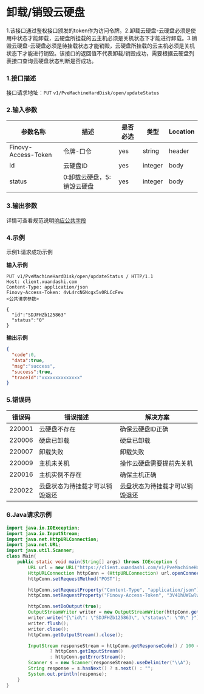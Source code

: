 # 卸载/销毁云硬盘
1.该接口通过鉴权接口颁发的token作为访问令牌。2.卸载云硬盘-云硬盘必须是使用中状态才能卸载，云硬盘所挂载的云主机必须是关机状态下才能进行卸载。3.销毁云硬盘-云硬盘必须是待挂载状态才能销毁，云硬盘所挂载的云主机必须是关机状态下才能进行销毁。该接口的返回值不代表卸载/销毁成功，需要根据云硬盘列表接口查询云硬盘状态判断是否成功。

### 1.接口描述
接口请求地址：`PUT`   `v1/PveMachineHardDisk/open/updateStatus`

### 2.输入参数

| 参数名称              | 描述              | 是否必选 | 类型     | Location |
|-------------------|-----------------|------|--------|----------|
| Finovy-Access-Token | 令牌-口令           | yes  | string | header   |
| id                | 云硬盘ID           | yes  | integer | body     |
| status            | 0:卸载云硬盘，5:销毁云硬盘 | yes  | integer | body    |


### 3.输出参数
详情可查看规范说明[响应公共字段](https://finovy-open-api.readthedocs.io/zh_CN/latest/api/common/2.%E8%A7%84%E8%8C%83%E8%AF%B4%E6%98%8E.html#id4)



### 4.示例
示例1:请求成功示例

**输入示例**
```text
PUT v1/PveMachineHardDisk/open/updateStatus / HTTP/1.1
Host: client.xuandashi.com
Content-Type: application/json
Finovy-Access-Token: 4vL4rcNGNcgx5v0RLCcFew
<公共请求参数>

{
  "id":"SDJFHZb125863"
  "status":"0"
}

```

**输出示例**

```json
{
  "code":0,
  "data":true,
  "msg":"success",
  "success":true,
  "traceId":"xxxxxxxxxxxxxx"
}
```

### 5.错误码

| 错误码 | 错误描述               | 解决方案         |
| ------ | ---------------------- |--------------|
| 220001   | 云硬盘不存在   | 确保云硬盘ID正确    |
| 220006   | 硬盘已卸载 | 硬盘已卸载        |
| 220007   | 卸载失败 | 卸载失败 |
| 220009   | 主机未关机 | 操作云硬盘需要提前先关机 |
| 220016   | 主机实例不存在   | 确保主机正确       |
| 220022   | 云盘状态为待挂载才可以销毁退还 | 云盘状态为待挂载才可以销毁退还 |

### 6.Java请求示例
```java
import java.io.IOException;
import java.io.InputStream;
import java.net.HttpURLConnection;
import java.net.URL;
import java.util.Scanner;
class Main{
    public static void main(String[] args) throws IOException {
        URL url = new URL("https://client.xuandashi.com/v1/PveMachineHardDisk/open/updateStatus");
        HttpURLConnection httpConn = (HttpURLConnection) url.openConnection();
        httpConn.setRequestMethod("POST");

        httpConn.setRequestProperty("Content-Type", "application/json");
        httpConn.setRequestProperty("Finovy-Access-Token", "3V41hUWEwlwKH44m7SpJOs");

        httpConn.setDoOutput(true);
        OutputStreamWriter writer = new OutputStreamWriter(httpConn.getOutputStream());
        writer.write("{\"id\": \"SDJFHZb125863\", \"status\": \"0\" }");
        writer.flush();
        writer.close();
        httpConn.getOutputStream().close();

        InputStream responseStream = httpConn.getResponseCode() / 100 == 2
                ? httpConn.getInputStream()
                : httpConn.getErrorStream();
        Scanner s = new Scanner(responseStream).useDelimiter("\\A");
        String response = s.hasNext() ? s.next() : "";
        System.out.println(response);
    }
}
```